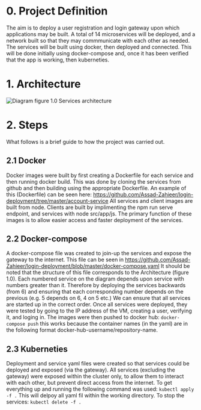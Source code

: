 # 0. Project Definition
The aim is to deploy a user registration and login gateway upon which applications may be built. A total of 14 microservices will be deployed, and a network built so that they may commmunicate with each other as needed. The services will be built using docker, then deployed and connected. This will be done initially using docker-compose and, once it has been verified that the app is working, then kuberneties.
# 1. Architecture
![Diagram](https://github.com/Assad-Zahieer/BobsProject/blob/master/Architecture.jpg)
figure 1.0 Services architecture
# 2. Steps
What follows is a brief guide to how the project was carried out.
## 2.1 Docker
Docker images were built by first creating a Dockerfile for each service and then running docker build. This was done by cloning the services from github and then building using the appropriate Dockerfile. An example of this (Dockerfile) can be seen here: https://github.com/Assad-Zahieer/login-deployment/tree/master/account-service
All services and client images are built from node. Clients are built by implimenting the npm run serve endpoint, and services with  node src/app/js. The primary function of these images is to allow easier access and faster deployment of the services.

## 2.2 Docker-compose
A docker-compose file was created to join-up the services and expose the gateway to the internet. This file can be seen in https://github.com/Assad-Zahieer/login-deployment/blob/master/docker-compose.yaml
It should be noted that the structure of this file corresponds to the Architecture (figure 1.0). Each numbered service on the diagram depends upon service with numbers greater than it. Therefore by deploying the services backwards (from 6) and ensuring that each corresponding number depends on the previous (e.g. 5 depends on 6, 4 on 5 etc.) We can ensure that all services are started up in the correct order. 
Once all services were deployed, they were tested by going to the IP address of the VM, creating a user, verifying it, and loging in. The images were then pushed to docker hub: 
`docker-compose push` 
this works because the container names (in the yaml) are in the following format docker-hub-username/repository-name.

## 2.3 Kuberneties
Deployment and service yaml files were created so that services could be deployed and exposed (via the gateway). All services (excluding the gateway) were exposed within the cluster only, to allow them to interact with each other, but prevent direct access from the internet. 
To get everything up and running the following command was used:
`kubectl apply -f .`
This will delpoy all yaml fil within the working directory.
To stop the services:
`kubectl delete -f .`


